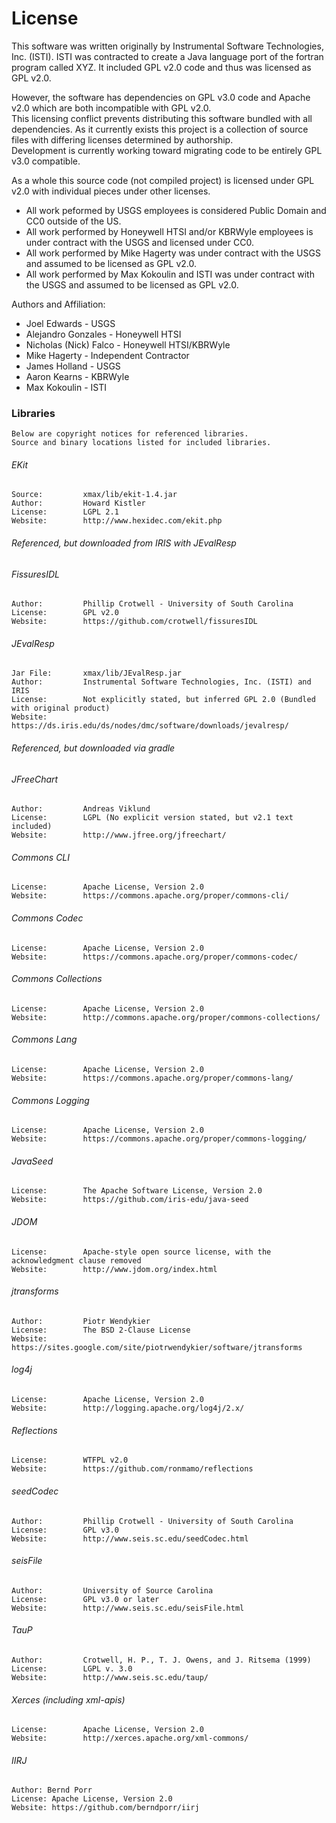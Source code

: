 License
========

This software was written originally by Instrumental Software Technologies, Inc. (ISTI).
ISTI was contracted to create a Java language port of the fortran program called XYZ.
It included GPL v2.0 code and thus was licensed as GPL v2.0.

However, the software has dependencies on GPL v3.0 code and Apache v2.0 which are both
incompatible with GPL v2.0.  
This licensing conflict prevents distributing this software bundled with all dependencies.
As it currently exists this project is a collection of source files with differing licenses determined by authorship.  
Development is currently working toward migrating code to be entirely GPL v3.0 compatible.  

As a whole this source code (not compiled project) is licensed under GPL v2.0 with individual pieces under other licenses.  

* All work peformed by USGS employees is considered Public Domain and CC0 outside of the US.  
* All work performed by Honeywell HTSI and/or KBRWyle employees is under contract with the USGS and licensed under CC0.  
* All work performed by Mike Hagerty was under contract with the USGS and assumed to be licensed as GPL v2.0.
* All work performed by Max Kokoulin and ISTI was under contract with the USGS and assumed to be licensed as GPL v2.0.


Authors and Affiliation:
* Joel Edwards - USGS
* Alejandro Gonzales - Honeywell HTSI
* Nicholas (Nick) Falco - Honeywell HTSI/KBRWyle
* Mike Hagerty - Independent Contractor
* James Holland - USGS
* Aaron Kearns - KBRWyle
* Max Kokoulin - ISTI


### Libraries
    Below are copyright notices for referenced libraries.  
    Source and binary locations listed for included libraries.

###### EKit
	Source:			xmax/lib/ekit-1.4.jar
	Author:			Howard Kistler
	License:		LGPL 2.1
	Website:		http://www.hexidec.com/ekit.php

###### Referenced, but downloaded from IRIS with JEvalResp

###### FissuresIDL
	Author:			Phillip Crotwell - University of South Carolina 
	License:		GPL v2.0
	Website:		https://github.com/crotwell/fissuresIDL

###### JEvalResp
	Jar File:		xmax/lib/JEvalResp.jar
	Author:			Instrumental Software Technologies, Inc. (ISTI) and IRIS
	License:		Not explicitly stated, but inferred GPL 2.0 (Bundled with original product)
	Website:		https://ds.iris.edu/ds/nodes/dmc/software/downloads/jevalresp/
	
###### Referenced, but downloaded via gradle

###### JFreeChart
	Author:			Andreas Viklund  
	License:		LGPL (No explicit version stated, but v2.1 text included)  
	Website:		http://www.jfree.org/jfreechart/  
###### Commons CLI
	License:		Apache License, Version 2.0  
	Website:		https://commons.apache.org/proper/commons-cli/  
###### Commons Codec
	License:		Apache License, Version 2.0  
	Website:		https://commons.apache.org/proper/commons-codec/  
###### Commons Collections
	License:		Apache License, Version 2.0  
	Website:		http://commons.apache.org/proper/commons-collections/  
###### Commons Lang
	License:		Apache License, Version 2.0  
	Website:		https://commons.apache.org/proper/commons-lang/  
###### Commons Logging
	License:		Apache License,	Version 2.0  
	Website:		https://commons.apache.org/proper/commons-logging/  
###### JavaSeed
	License:		The Apache Software License, Version 2.0  
	Website:		https://github.com/iris-edu/java-seed
###### JDOM
	License:		Apache-style open source license, with the acknowledgment clause removed
	Website:		http://www.jdom.org/index.html
###### jtransforms
	Author:			Piotr Wendykier
	License:		The BSD 2-Clause License
	Website:		https://sites.google.com/site/piotrwendykier/software/jtransforms
###### log4j
	License:		Apache License,	Version 2.0
	Website:		http://logging.apache.org/log4j/2.x/
###### Reflections
	License:		WTFPL v2.0 
	Website:		https://github.com/ronmamo/reflections

###### seedCodec
	Author:			Phillip Crotwell - University of South Carolina
	License:		GPL v3.0
	Website:		http://www.seis.sc.edu/seedCodec.html

###### seisFile
	Author:			University of Source Carolina
	License:		GPL v3.0 or later  
	Website:		http://www.seis.sc.edu/seisFile.html

###### TauP
	Author:			Crotwell, H. P., T. J. Owens, and J. Ritsema (1999)
	License:		LGPL v. 3.0
	Website: 		http://www.seis.sc.edu/taup/

###### Xerces (including xml-apis)
	License:		Apache License,	Version 2.0
	Website:		http://xerces.apache.org/xml-commons/

###### IIRJ 
	Author: Bernd Porr
	License: Apache License, Version 2.0
	Website: https://github.com/berndporr/iirj